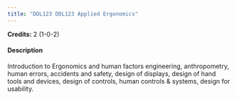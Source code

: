 ```yaml
---
title: "DDL123 DDL123 Applied Ergonomics"
---
```

**Credits:** 2 (1-0-2)

#### Description
Introduction to Ergonomics and human factors engineering, anthropometry, human errors, accidents and safety, design of displays, design of hand tools and devices, design of controls, human controls & systems, design for usability.